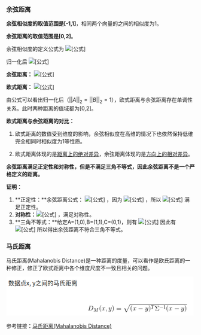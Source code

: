 ### 余弦距离

**余弦相似度的取值范围是[-1,1]**，相同两个向量的之间的相似度为1。

**余弦距离的取值范围是[0,2]**。

余弦相似度的定义公式为 ![[公式]](https://www.zhihu.com/equation?tex=cos%28A%2CB%29%3D%5Cfrac%7BA%5Ccdot+B%7D%7B%7C%7CA%7C%7C_2%7C%7CB%7C%7C_2%7D)

归一化后 ![[公式]](https://www.zhihu.com/equation?tex=%7C%7CA%7C%7C_2%3D1%2C%7C%7CB%7C%7C_2%3D1%2C%7C%7CA%7C%7C_2%7C%7CB%7C%7C_2%3D1)

**余弦距离：** ![[公式]](https://www.zhihu.com/equation?tex=dist%28A%2CB%29%3D1-cos%28A%2CB%29%3D%5Cfrac%7B%7B%7C%7CA%7C%7C_2%7C%7CB%7C%7C_2%7D+-A%5Ccdot+B%7D%7B%7C%7CA%7C%7C_2%7C%7CB%7C%7C_2%7D)

**欧式距离：** ![[公式]](https://www.zhihu.com/equation?tex=%7C%7CA-B%7C%7C%5E2+%3D+%7C%7CA%7C%7C%5E2_2%2B%7C%7CB%7C%7C%5E2_2-2A%5Ccdot+B%3D2-2A%5Ccdot+B%3D2%281-A%5Ccdot+B%29%3D%3E%7C%7CA-B%7C%7C+%3D%5Csqrt%7B2dist%28A%2CB%29%7D)

由公式可以看出归一化后（$||A||_2=||B||_2=1$），欧式距离与余弦距离存在单调性关系。此时两种距离的值域都为[0,2]。



**欧式距离与余弦距离的对比：**

1. 欧式距离的数值受到维度的影响，余弦相似度在高维的情况下也依然保持低维完全相同时相似度为1等性质。

2. 欧式距离体现的是<u>距离上的绝对差异</u>，余弦距离体现的是<u>方向上的相对差异</u>。

**余弦距离满足正定性和对称性，但是不满足三角不等式，因此余弦距离不是一个严格定义的距离。**

**证明：**

1. **正定性：**余弦距离公式： ![[公式]](https://www.zhihu.com/equation?tex=dist%28A%2CB%29%3D1-cos%5Ctheta) ，因为 ![[公式]](https://www.zhihu.com/equation?tex=-1%5Cleq+cos%5Ctheta+%5Cleq+1) ，所以 ![[公式]](https://www.zhihu.com/equation?tex=dist%28A%2CB%29%5Cgeq+0) 满足正定性。
2. **对称性：**![[公式]](https://www.zhihu.com/equation?tex=dist%28A%2CB%29%3D1-cos%28A%2CB%29%3D%5Cfrac%7B%7B%7C%7CA%7C%7C_2%7C%7CB%7C%7C_2%7D+-A%5Ccdot+B%7D%7B%7C%7CA%7C%7C_2%7C%7CB%7C%7C_2%7D+%3D%5Cfrac%7B%7B%7C%7CB%7C%7C_2%7C%7CA%7C%7C_2%7D+-B%5Ccdot+A%7D%7B%7C%7CB%7C%7C_2%7C%7CA%7C%7C_2%7D+%3Ddist%28B%2CA%29) ，满足对称性。
3. **三角不等式：**给定A=(1,0),B=(1,1),C=(0,1)，则有 ![[公式]](https://www.zhihu.com/equation?tex=dist%28A%2CB%29%3D1-%5Cfrac%7B%5Csqrt%7B2%7D+%7D%7B2%7D%2Cdist%28B%2CC%29%3D1-%5Cfrac%7B%5Csqrt%7B2%7D+%7D%7B2%7D%2Cdist%28A%2CC%29%3D1) 因此有 ![[公式]](https://www.zhihu.com/equation?tex=dist%28A%2CB%29%2Bdist%28B%2CC%29+%3D+2+-+%5Csqrt%7B2%7D++%3C+1+%3D+dist%28A%2CC%29) 所以得出余弦距离不符合三角不等式。

### 马氏距离

马氏距离(Mahalanobis Distance)是一种距离的度量，可以看作是欧氏距离的一种修正，修正了欧式距离中各个维度尺度不一致且相关的问题。

![image-20210714160022810](https://raw.githubusercontent.com/xn1997/picgo/master/image-20210714160022810.png)

参考链接：[马氏距离(Mahalanobis Distance)](https://zhuanlan.zhihu.com/p/46626607)

